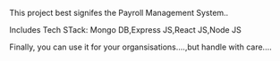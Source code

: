 This project best signifes the Payroll Management System..

Includes Tech STack: Mongo DB,Express JS,React JS,Node JS

Finally, you can use it for your organsisations....,but handle with care....